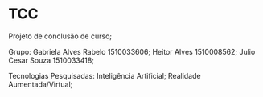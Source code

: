# TCC
Projeto de conclusão de curso;

Grupo: 
Gabriela Alves Rabelo 1510033606; 
Heitor Alves 1510008562;
Julio Cesar Souza 1510033418;

Tecnologias Pesquisadas:
Inteligência Artificial;
Realidade Aumentada/Virtual;
